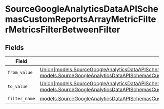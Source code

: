 # SourceGoogleAnalyticsDataAPISchemasCustomReportsArrayMetricFilterMetricsFilterBetweenFilter


## Fields

| Field                                                                                                                                                                                                                                                                                                                                              | Type                                                                                                                                                                                                                                                                                                                                               | Required                                                                                                                                                                                                                                                                                                                                           | Description                                                                                                                                                                                                                                                                                                                                        |
| -------------------------------------------------------------------------------------------------------------------------------------------------------------------------------------------------------------------------------------------------------------------------------------------------------------------------------------------------- | -------------------------------------------------------------------------------------------------------------------------------------------------------------------------------------------------------------------------------------------------------------------------------------------------------------------------------------------------- | -------------------------------------------------------------------------------------------------------------------------------------------------------------------------------------------------------------------------------------------------------------------------------------------------------------------------------------------------- | -------------------------------------------------------------------------------------------------------------------------------------------------------------------------------------------------------------------------------------------------------------------------------------------------------------------------------------------------- |
| `from_value`                                                                                                                                                                                                                                                                                                                                       | [Union[models.SourceGoogleAnalyticsDataAPISchemasCustomReportsArrayMetricFilterMetricsFilter2ExpressionsInt64Value, models.SourceGoogleAnalyticsDataAPISchemasCustomReportsArrayMetricFilterMetricsFilter2ExpressionsDoubleValue]](../models/sourcegoogleanalyticsdataapischemascustomreportsarraymetricfiltermetricsfilterfromvalue.md)           | :heavy_check_mark:                                                                                                                                                                                                                                                                                                                                 | N/A                                                                                                                                                                                                                                                                                                                                                |
| `to_value`                                                                                                                                                                                                                                                                                                                                         | [Union[models.SourceGoogleAnalyticsDataAPISchemasCustomReportsArrayMetricFilterMetricsFilter2ExpressionsFilterInt64Value, models.SourceGoogleAnalyticsDataAPISchemasCustomReportsArrayMetricFilterMetricsFilter2ExpressionsFilterDoubleValue]](../models/sourcegoogleanalyticsdataapischemascustomreportsarraymetricfiltermetricsfiltertovalue.md) | :heavy_check_mark:                                                                                                                                                                                                                                                                                                                                 | N/A                                                                                                                                                                                                                                                                                                                                                |
| `filter_name`                                                                                                                                                                                                                                                                                                                                      | [models.SourceGoogleAnalyticsDataAPISchemasCustomReportsArrayMetricFilterMetricsFilter2ExpressionsFilterFilterFilterName](../models/sourcegoogleanalyticsdataapischemascustomreportsarraymetricfiltermetricsfilter2expressionsfilterfilterfiltername.md)                                                                                           | :heavy_check_mark:                                                                                                                                                                                                                                                                                                                                 | N/A                                                                                                                                                                                                                                                                                                                                                |